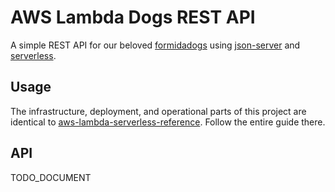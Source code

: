 AWS Lambda Dogs REST API
========================

A simple REST API for our beloved [formidadogs][] using [json-server][] and [serverless][].

## Usage

The infrastructure, deployment, and operational parts of this project are identical to [aws-lambda-serverless-reference][]. Follow the entire guide there.

## API

TODO_DOCUMENT

[formidadogs]: https://github.com/FormidableLabs/dogs
[json-server]: https://github.com/typicode/json-server
[serverless]: https://serverless.com/
[serverless-http]: https://github.com/dougmoscrop/serverless-http
[aws-lambda-serverless-reference]: https://github.com/FormidableLabs/aws-lambda-serverless-reference
